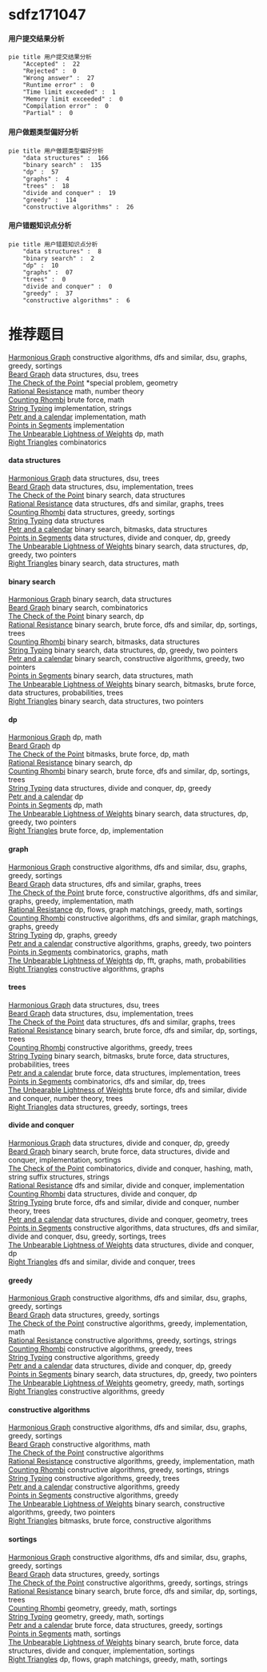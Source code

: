 # sdfz171047
<!-- tabs:start -->
#### **用户提交结果分析**

```mermaid
pie title 用户提交结果分析
    "Accepted" :  22
    "Rejected" :  0
    "Wrong answer" :  27
    "Runtime error" :  0
    "Time limit exceeded" :  1
    "Memory limit exceeded" :  0
    "Compilation error" :  0
    "Partial" :  0
```
#### **用户做题类型偏好分析**

```mermaid
pie title 用户做题类型偏好分析
    "data structures" :  166
    "binary search" :  135
    "dp" :  57
    "graphs" :  4
    "trees" :  18
    "divide and conquer" :  19
    "greedy" :  114
    "constructive algorithms" :  26
```
#### **用户错题知识点分析**

```mermaid
pie title 用户错题知识点分析
    "data structures" :  8
    "binary search" :  2
    "dp" :  10
    "graphs" :  07
    "trees" :  0
    "divide and conquer" :  0
    "greedy" :  37
    "constructive algorithms" :  6
```
<!-- tabs:end -->
# 推荐题目
[Harmonious Graph](http://codeforces.com/problemset/problem/1253/D)		constructive algorithms,
                        dfs and similar,
                        dsu,
                        graphs,
                        greedy,
                        sortings		  
[Beard Graph](http://codeforces.com/problemset/problem/165/D)		data structures,
                        dsu,
                        trees		  
[The Check of the Point](http://codeforces.com/problemset/problem/683/A)		*special problem,
                        geometry		  
[Rational Resistance](http://codeforces.com/problemset/problem/343/A)		math,
                        number theory		  
[Counting Rhombi](http://codeforces.com/problemset/problem/189/B)		brute force,
                        math		  
[String Typing](http://codeforces.com/problemset/problem/954/B)		implementation,
                        strings		  
[Petr and a calendar](http://codeforces.com/problemset/problem/760/A)		implementation,
                        math		  
[Points in Segments](http://codeforces.com/problemset/problem/1015/A)		implementation		  
[The Unbearable Lightness of Weights](http://codeforces.com/problemset/problem/1032/E)		dp,
                        math		  
[Right Triangles](http://codeforces.com/problemset/problem/52/B)		combinatorics		  
<!-- tabs:start -->
#### **data structures**
[Harmonious Graph](http://codeforces.com/problemset/problem/165/D)		data structures,
                        dsu,
                        trees		  
[Beard Graph](http://codeforces.com/problemset/problem/1380/E)		data structures,
                        dsu,
                        implementation,
                        trees		  
[The Check of the Point](http://codeforces.com/problemset/problem/842/D)		binary search,
                        data structures		  
[Rational Resistance](http://codeforces.com/problemset/problem/827/D)		data structures,
                        dfs and similar,
                        graphs,
                        trees		  
[Counting Rhombi](http://codeforces.com/problemset/problem/845/C)		data structures,
                        greedy,
                        sortings		  
[String Typing](http://codeforces.com/problemset/problem/641/E)		data structures		  
[Petr and a calendar](http://codeforces.com/problemset/problem/1401/F)		binary search,
                        bitmasks,
                        data structures		  
[Points in Segments](http://codeforces.com/problemset/problem/1400/E)		data structures,
                        divide and conquer,
                        dp,
                        greedy		  
[The Unbearable Lightness of Weights](http://codeforces.com/problemset/problem/1492/C)		binary search,
                        data structures,
                        dp,
                        greedy,
                        two pointers		  
[Right Triangles](http://codeforces.com/problemset/problem/1490/G)		binary search,
                        data structures,
                        math		  
#### **binary search**
[Harmonious Graph](http://codeforces.com/problemset/problem/842/D)		binary search,
                        data structures		  
[Beard Graph](http://codeforces.com/problemset/problem/201/E)		binary search,
                        combinatorics		  
[The Check of the Point](http://codeforces.com/problemset/problem/1055/E)		binary search,
                        dp		  
[Rational Resistance](http://codeforces.com/problemset/problem/804/D)		binary search,
                        brute force,
                        dfs and similar,
                        dp,
                        sortings,
                        trees		  
[Counting Rhombi](http://codeforces.com/problemset/problem/1401/F)		binary search,
                        bitmasks,
                        data structures		  
[String Typing](http://codeforces.com/problemset/problem/1492/C)		binary search,
                        data structures,
                        dp,
                        greedy,
                        two pointers		  
[Petr and a calendar](http://codeforces.com/problemset/problem/1463/D)		binary search,
                        constructive algorithms,
                        greedy,
                        two pointers		  
[Points in Segments](http://codeforces.com/problemset/problem/1490/G)		binary search,
                        data structures,
                        math		  
[The Unbearable Lightness of Weights](http://codeforces.com/problemset/problem/1479/D)		binary search,
                        bitmasks,
                        brute force,
                        data structures,
                        probabilities,
                        trees		  
[Right Triangles](http://codeforces.com/problemset/problem/1436/E)		binary search,
                        data structures,
                        two pointers		  
#### **dp**
[Harmonious Graph](http://codeforces.com/problemset/problem/1032/E)		dp,
                        math		  
[Beard Graph](http://codeforces.com/problemset/problem/269/B)		dp		  
[The Check of the Point](http://codeforces.com/problemset/problem/510/D)		bitmasks,
                        brute force,
                        dp,
                        math		  
[Rational Resistance](http://codeforces.com/problemset/problem/1055/E)		binary search,
                        dp		  
[Counting Rhombi](http://codeforces.com/problemset/problem/804/D)		binary search,
                        brute force,
                        dfs and similar,
                        dp,
                        sortings,
                        trees		  
[String Typing](http://codeforces.com/problemset/problem/1400/E)		data structures,
                        divide and conquer,
                        dp,
                        greedy		  
[Petr and a calendar](http://codeforces.com/problemset/problem/1510/H)		dp		  
[Points in Segments](http://codeforces.com/problemset/problem/708/E)		dp,
                        math		  
[The Unbearable Lightness of Weights](http://codeforces.com/problemset/problem/1492/C)		binary search,
                        data structures,
                        dp,
                        greedy,
                        two pointers		  
[Right Triangles](https://codeforces.com/contest/1457/problem/C)		brute force,
                        dp,
                        implementation		  
#### **graph**
[Harmonious Graph](http://codeforces.com/problemset/problem/1253/D)		constructive algorithms,
                        dfs and similar,
                        dsu,
                        graphs,
                        greedy,
                        sortings		  
[Beard Graph](http://codeforces.com/problemset/problem/827/D)		data structures,
                        dfs and similar,
                        graphs,
                        trees		  
[The Check of the Point](http://codeforces.com/problemset/problem/1487/C)		brute force,
                        constructive algorithms,
                        dfs and similar,
                        graphs,
                        greedy,
                        implementation,
                        math		  
[Rational Resistance](http://codeforces.com/problemset/problem/1437/C)		dp,
                        flows,
                        graph matchings,
                        greedy,
                        math,
                        sortings		  
[Counting Rhombi](http://codeforces.com/problemset/problem/1470/D)		constructive algorithms,
                        dfs and similar,
                        graph matchings,
                        graphs,
                        greedy		  
[String Typing](http://codeforces.com/problemset/problem/1476/C)		dp,
                        graphs,
                        greedy		  
[Petr and a calendar](http://codeforces.com/problemset/problem/1304/D)		constructive algorithms,
                        graphs,
                        greedy,
                        two pointers		  
[Points in Segments](http://codeforces.com/problemset/problem/1475/C)		combinatorics,
                        graphs,
                        math		  
[The Unbearable Lightness of Weights](http://codeforces.com/problemset/problem/553/E)		dp,
                        fft,
                        graphs,
                        math,
                        probabilities		  
[Right Triangles](http://codeforces.com/problemset/problem/1495/C)		constructive algorithms,
                        graphs		  
#### **trees**
[Harmonious Graph](http://codeforces.com/problemset/problem/165/D)		data structures,
                        dsu,
                        trees		  
[Beard Graph](http://codeforces.com/problemset/problem/1380/E)		data structures,
                        dsu,
                        implementation,
                        trees		  
[The Check of the Point](http://codeforces.com/problemset/problem/827/D)		data structures,
                        dfs and similar,
                        graphs,
                        trees		  
[Rational Resistance](http://codeforces.com/problemset/problem/804/D)		binary search,
                        brute force,
                        dfs and similar,
                        dp,
                        sortings,
                        trees		  
[Counting Rhombi](https://codeforces.com/contest/1246/problem/D)		constructive algorithms,
                        greedy,
                        trees		  
[String Typing](http://codeforces.com/problemset/problem/1479/D)		binary search,
                        bitmasks,
                        brute force,
                        data structures,
                        probabilities,
                        trees		  
[Petr and a calendar](http://codeforces.com/problemset/problem/1511/C)		brute force,
                        data structures,
                        implementation,
                        trees		  
[Points in Segments](http://codeforces.com/problemset/problem/1499/F)		combinatorics,
                        dfs and similar,
                        dp,
                        trees		  
[The Unbearable Lightness of Weights](http://codeforces.com/problemset/problem/1491/E)		brute force,
                        dfs and similar,
                        divide and conquer,
                        number theory,
                        trees		  
[Right Triangles](http://codeforces.com/problemset/problem/1466/D)		data structures,
                        greedy,
                        sortings,
                        trees		  
#### **divide and conquer**
[Harmonious Graph](http://codeforces.com/problemset/problem/1400/E)		data structures,
                        divide and conquer,
                        dp,
                        greedy		  
[Beard Graph](http://codeforces.com/problemset/problem/1461/D)		binary search,
                        brute force,
                        data structures,
                        divide and conquer,
                        implementation,
                        sortings		  
[The Check of the Point](http://codeforces.com/problemset/problem/1466/G)		combinatorics,
                        divide and conquer,
                        hashing,
                        math,
                        string suffix structures,
                        strings		  
[Rational Resistance](http://codeforces.com/problemset/problem/1490/D)		dfs and similar,
                        divide and conquer,
                        implementation		  
[Counting Rhombi](https://codeforces.com/contest/1483/problem/C)		data structures,
                        divide and conquer,
                        dp		  
[String Typing](http://codeforces.com/problemset/problem/1491/E)		brute force,
                        dfs and similar,
                        divide and conquer,
                        number theory,
                        trees		  
[Petr and a calendar](http://codeforces.com/problemset/problem/1303/G)		data structures,
                        divide and conquer,
                        geometry,
                        trees		  
[Points in Segments](http://codeforces.com/problemset/problem/1494/D)		constructive algorithms,
                        data structures,
                        dfs and similar,
                        divide and conquer,
                        dsu,
                        greedy,
                        sortings,
                        trees		  
[The Unbearable Lightness of Weights](http://codeforces.com/problemset/problem/1482/E)		data structures,
                        divide and conquer,
                        dp		  
[Right Triangles](http://codeforces.com/problemset/problem/566/C)		dfs and similar,
                        divide and conquer,
                        trees		  
#### **greedy**
[Harmonious Graph](http://codeforces.com/problemset/problem/1253/D)		constructive algorithms,
                        dfs and similar,
                        dsu,
                        graphs,
                        greedy,
                        sortings		  
[Beard Graph](http://codeforces.com/problemset/problem/845/C)		data structures,
                        greedy,
                        sortings		  
[The Check of the Point](http://codeforces.com/problemset/problem/1329/A)		constructive algorithms,
                        greedy,
                        implementation,
                        math		  
[Rational Resistance](http://codeforces.com/problemset/problem/1093/B)		constructive algorithms,
                        greedy,
                        sortings,
                        strings		  
[Counting Rhombi](https://codeforces.com/contest/1246/problem/D)		constructive algorithms,
                        greedy,
                        trees		  
[String Typing](http://codeforces.com/problemset/problem/482/A)		constructive algorithms,
                        greedy		  
[Petr and a calendar](http://codeforces.com/problemset/problem/1400/E)		data structures,
                        divide and conquer,
                        dp,
                        greedy		  
[Points in Segments](http://codeforces.com/problemset/problem/1492/C)		binary search,
                        data structures,
                        dp,
                        greedy,
                        two pointers		  
[The Unbearable Lightness of Weights](https://codeforces.com/contest/1496/problem/C)		geometry,
                        greedy,
                        math,
                        sortings		  
[Right Triangles](http://codeforces.com/problemset/problem/1493/A)		constructive algorithms,
                        greedy		  
#### **constructive algorithms**
[Harmonious Graph](http://codeforces.com/problemset/problem/1253/D)		constructive algorithms,
                        dfs and similar,
                        dsu,
                        graphs,
                        greedy,
                        sortings		  
[Beard Graph](http://codeforces.com/problemset/problem/899/D)		constructive algorithms,
                        math		  
[The Check of the Point](http://codeforces.com/problemset/problem/1227/B)		constructive algorithms		  
[Rational Resistance](http://codeforces.com/problemset/problem/1329/A)		constructive algorithms,
                        greedy,
                        implementation,
                        math		  
[Counting Rhombi](http://codeforces.com/problemset/problem/1093/B)		constructive algorithms,
                        greedy,
                        sortings,
                        strings		  
[String Typing](https://codeforces.com/contest/1246/problem/D)		constructive algorithms,
                        greedy,
                        trees		  
[Petr and a calendar](http://codeforces.com/problemset/problem/482/A)		constructive algorithms,
                        greedy		  
[Points in Segments](http://codeforces.com/problemset/problem/1493/A)		constructive algorithms,
                        greedy		  
[The Unbearable Lightness of Weights](http://codeforces.com/problemset/problem/1463/D)		binary search,
                        constructive algorithms,
                        greedy,
                        two pointers		  
[Right Triangles](https://codeforces.com/contest/1456/problem/B)		bitmasks,
                        brute force,
                        constructive algorithms		  
#### **sortings**
[Harmonious Graph](http://codeforces.com/problemset/problem/1253/D)		constructive algorithms,
                        dfs and similar,
                        dsu,
                        graphs,
                        greedy,
                        sortings		  
[Beard Graph](http://codeforces.com/problemset/problem/845/C)		data structures,
                        greedy,
                        sortings		  
[The Check of the Point](http://codeforces.com/problemset/problem/1093/B)		constructive algorithms,
                        greedy,
                        sortings,
                        strings		  
[Rational Resistance](http://codeforces.com/problemset/problem/804/D)		binary search,
                        brute force,
                        dfs and similar,
                        dp,
                        sortings,
                        trees		  
[Counting Rhombi](https://codeforces.com/contest/1496/problem/C)		geometry,
                        greedy,
                        math,
                        sortings		  
[String Typing](http://codeforces.com/problemset/problem/1495/A)		geometry,
                        greedy,
                        math,
                        sortings		  
[Petr and a calendar](http://codeforces.com/problemset/problem/1497/A)		brute force,
                        data structures,
                        greedy,
                        sortings		  
[Points in Segments](http://codeforces.com/problemset/problem/1427/A)		math,
                        sortings		  
[The Unbearable Lightness of Weights](http://codeforces.com/problemset/problem/1461/D)		binary search,
                        brute force,
                        data structures,
                        divide and conquer,
                        implementation,
                        sortings		  
[Right Triangles](http://codeforces.com/problemset/problem/1437/C)		dp,
                        flows,
                        graph matchings,
                        greedy,
                        math,
                        sortings		  
<!-- tabs:end -->
